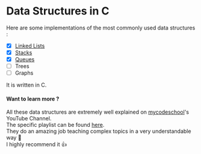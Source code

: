 # Data Structures in C

Here are some implementations of the most commonly used data structures :    

- [x] [Linked Lists](./linked-lists)
- [x] [Stacks](./stacks)
- [x] [Queues](./queues)
- [ ] Trees
- [ ] Graphs

It is written in C.

#### Want to learn more ?

All these data structures are extremely well explained on [mycodeschool](https://www.youtube.com/channel/UClEEsT7DkdVO_fkrBw0OTrA)'s YouTube Channel.  
The specific playlist can be found [here](https://www.youtube.com/playlist?list=PL2_aWCzGMAwI3W_JlcBbtYTwiQSsOTa6P).  
They do an amazing job teaching complex topics in a very understandable way :school:  
I highly recommend it :thumbsup: